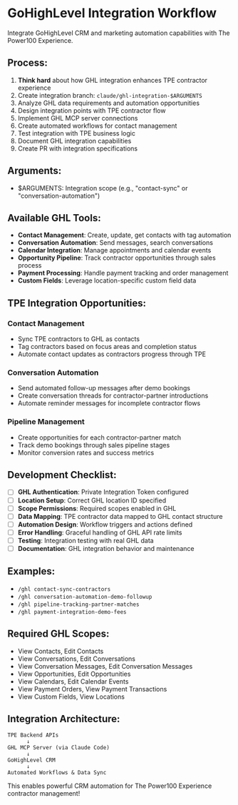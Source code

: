 # GoHighLevel Integration Workflow

Integrate GoHighLevel CRM and marketing automation capabilities with The Power100 Experience.

## Process:
1. **Think hard** about how GHL integration enhances TPE contractor experience
2. Create integration branch: `claude/ghl-integration-$ARGUMENTS`
3. Analyze GHL data requirements and automation opportunities
4. Design integration points with TPE contractor flow
5. Implement GHL MCP server connections
6. Create automated workflows for contact management
7. Test integration with TPE business logic
8. Document GHL integration capabilities
9. Create PR with integration specifications

## Arguments:
- $ARGUMENTS: Integration scope (e.g., "contact-sync" or "conversation-automation")

## Available GHL Tools:
- **Contact Management**: Create, update, get contacts with tag automation
- **Conversation Automation**: Send messages, search conversations
- **Calendar Integration**: Manage appointments and calendar events
- **Opportunity Pipeline**: Track contractor opportunities through sales process
- **Payment Processing**: Handle payment tracking and order management
- **Custom Fields**: Leverage location-specific custom field data

## TPE Integration Opportunities:

### Contact Management
- Sync TPE contractors to GHL as contacts
- Tag contractors based on focus areas and completion status
- Automate contact updates as contractors progress through TPE

### Conversation Automation
- Send automated follow-up messages after demo bookings
- Create conversation threads for contractor-partner introductions
- Automate reminder messages for incomplete contractor flows

### Pipeline Management
- Create opportunities for each contractor-partner match
- Track demo bookings through sales pipeline stages
- Monitor conversion rates and success metrics

## Development Checklist:
- [ ] **GHL Authentication**: Private Integration Token configured
- [ ] **Location Setup**: Correct GHL location ID specified
- [ ] **Scope Permissions**: Required scopes enabled in GHL
- [ ] **Data Mapping**: TPE contractor data mapped to GHL contact structure
- [ ] **Automation Design**: Workflow triggers and actions defined
- [ ] **Error Handling**: Graceful handling of GHL API rate limits
- [ ] **Testing**: Integration testing with real GHL data
- [ ] **Documentation**: GHL integration behavior and maintenance

## Examples:
- `/ghl contact-sync-contractors`
- `/ghl conversation-automation-demo-followup`
- `/ghl pipeline-tracking-partner-matches`
- `/ghl payment-integration-demo-fees`

## Required GHL Scopes:
- View Contacts, Edit Contacts
- View Conversations, Edit Conversations  
- View Conversation Messages, Edit Conversation Messages
- View Opportunities, Edit Opportunities
- View Calendars, Edit Calendar Events
- View Payment Orders, View Payment Transactions
- View Custom Fields, View Locations

## Integration Architecture:
```
TPE Backend APIs
      ↓
GHL MCP Server (via Claude Code)
      ↓  
GoHighLevel CRM
      ↓
Automated Workflows & Data Sync
```

This enables powerful CRM automation for The Power100 Experience contractor management!